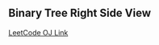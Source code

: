 Binary Tree Right Side View
---
[LeetCode OJ Link](https://leetcode.com/problems/binary-tree-right-side-view/)